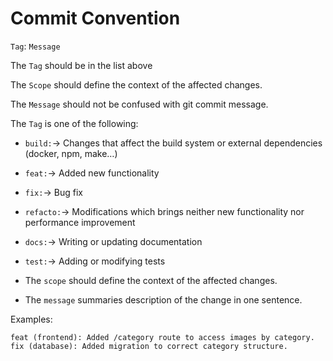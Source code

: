 # Commit Convention

`Tag`: `Message`

The `Tag` should be in the list above

The `Scope` should define the context of the affected changes.

The `Message` should not be confused with git commit message.

The `Tag` is one of the following:

- `build:`-> Changes that affect the build system or external dependencies (docker, npm, make…)

- `feat:`-> Added new functionality

- `fix:`-> Bug fix

- `refacto:`-> Modifications which brings neither new functionality nor performance improvement

- `docs:`-> Writing or updating documentation

- `test:`-> Adding or modifying tests

- The `scope` should define the context of the affected changes.

- The `message` summaries description of the change in one sentence.

Examples:

```
feat (frontend): Added /category route to access images by category.
fix (database): Added migration to correct category structure.
```
